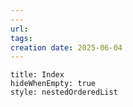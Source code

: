 ```yaml
---
---
url:
tags: 
creation date: 2025-06-04
---
```






```table-of-contents
title: Index
hideWhenEmpty: true
style: nestedOrderedList
```


